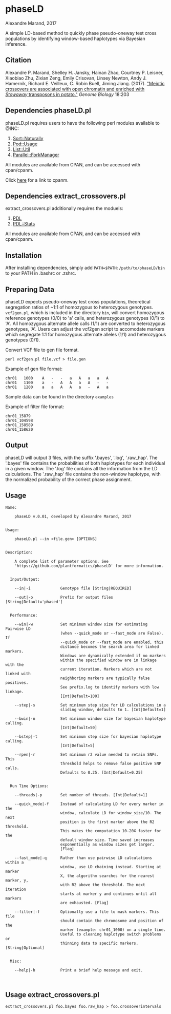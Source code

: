 # phaseLD
Alexandre Marand, 2017

A simple LD-based method to quickly phase pseudo-oneway test cross populations by identifying window-based haplotypes via Bayesian inference. 

## Citation

Alexandre P. Marand, Shelley H. Jansky, Hainan Zhao, Courtney P. Leisner, Xiaobiao Zhu, Zixian Zeng, Emily Crisovan, Linsey Newton, Andy J. Hamernik, Richard E. Veilleux, C. Robin Buell, Jiming Jiang. (2017). ["Meiotic crossovers are associated with open chromatin and enriched with *Stowaway* transposons in potato."] *Genome Biology* 18:203

["Meiotic crossovers are associated with open chromatin and enriched with *Stowaway* transposons in potato."]: https://genomebiology.biomedcentral.com/articles/10.1186/s13059-017-1326-8

## Dependencies phaseLD.pl
phaseLD.pl requires users to have the following perl modules available to @INC:

1) [Sort::Naturally](http://search.cpan.org/~bingos/Sort-Naturally-1.03/lib/Sort/Naturally.pm)
2) [Pod::Usage](http://search.cpan.org/~marekr/Pod-Usage-1.69/lib/Pod/Usage.pm)
3) [List::Util](http://search.cpan.org/~pevans/Scalar-List-Utils-1.47/lib/List/Util.pm)
4) [Parallel::ForkManager](search.cpan.org/~yanick/Parallel-ForkM…)

All modules are available from CPAN, and can be accessed with cpan/cpanm.

Click [here] for a link to cpanm.

[here]: http://search.cpan.org/~miyagawa/Menlo-1.9004/script/cpanm-menlo

## Dependencies extract_crossovers.pl

extract_crossovers.pl additionally requires the moduels:

1) [PDL](http://search.cpan.org/~chm/PDL-2.018/Basic/PDL.pm)
2) [PDL::Stats](http://search.cpan.org/~maggiexyz/PDL-Stats-0.6.5/Stats.pm)

All modules are available from CPAN, and can be accessed with cpan/cpanm.

## Installation
After installing dependencies, simply add ```PATH=$PATH:/path/to/phaseLD/bin``` to your PATH in .bashrc or .zshrc.

## Preparing Data
phaseLD expects pseudo-oneway test cross populations, theoretical segregation ratios of ~1:1 of homozygous to heterozygous genotypes. ```vcf2gen.pl```, which is included in the directory ```bin```, will convert homozygous reference genotypes (0/0) to 'a' calls, and heterozygous genotypes (0/1) to 'A'. All homozygous alternate allele calls (1/1) are converted to heterozygous genotypes, 'A'. Users can adjust the vcf2gen script to accomodate markers which segregate 1:1 for homozygous alternate alleles (1/1) and heterozygous genotypes (0/1). 

Convert VCF file to gen file format.
```
perl vcf2gen.pl file.vcf > file.gen
```
Example of gen file format:
```
chr01	1000	A	-	-	a	A	a	a	A
chr01	1100	a	-	A	A	a	A	-	-
chr01	1200	a	a	A	A	a	-	A	a
```
Sample data can be found in the directory ```examples```

Example of filter file format:
```
chr01_15879     
chr01_104598    
chr01_158589    
chr01_158620    
```

## Output
phaseLD will output 3 files, with the suffix '.bayes', '.log', '.raw_hap'. The '.bayes' file contains the probabilities of both haplotypes for each individual in a given window. The '.log' file contains all the information from the LD calculations. The '.raw_hap' file contains the non-window haplotype, with the normalized probability of the correct phase assignment. 

## Usage
```
Name:

    phaseLD v.0.01, developed by Alexandre Marand, 2017


Usage:

    phaseLD.pl --in <file.gen> [OPTIONS]


Description:

    A complete list of parameter options. See 
    'https://github.com/plantformatics/phaseLD' for more information.


  Input/Output:
  
    --in|-i             Genotype file [String|REQUIRED]

    --out|-o            Prefix for output files [String|Default='phased']


  Performance:
  
    --win|-w            Set minimum window size for estimating Pairwise LD
                        (when --quick_mode or --fast_mode are False). If
                        --quick_mode or --fast_mode are enabled, this
                        distance becomes the search area for linked markers.
                        Windows are dynamically extended if no markers
                        within the specified window are in linkage with the
                        current iteration. Markers which are not linked with
                        neighboring markers are typically false positives.
                        See prefix.log to identify markers with low linkage.
                        [Int|Default=100]

    --step|-s           Set minimum step size for LD calculations in a
                        sliding window, defaults to 1. [Int|Default=1]

    --bwin|-n           Set minimum window size for bayesian haplotype calling.
                        [Int|Default=50]

    --bstep|-t          Set minimum step size for bayesian haplotype calling.
                        [Int|Default=5]

    --rpen|-r           Set minimum r2 value needed to retain SNPs. This
                        threshold helps to remove false positive SNP calls.
                        Defaults to 0.25. [Int|Default=0.25]


  Run Time Options:
  
    --threads|-p        Set number of threads. [Int|Default=1]

    --quick_mode|-f     Instead of calculating LD for every marker in the
                        window, calculate LD for window_size/10. The next
                        position is the first marker above the R2 threshold.
                        This makes the computation 10-20X faster for the
                        default window size. Time saved increases
                        exponentially as window sizes get larger.
                        [Flag]

    --fast_mode|-q      Rather than use pairwise LD calculations within a
                        window, use LD chaining instead. Starting at marker
                        X, the algorithm searches for the nearest marker, y,
                        with R2 above the threshold. The next iteration
                        starts at marker y and continues until all markers
                        are exhausted. [Flag]

    --filter|-f         Optionally use a file to mask markers. This file
                        should contain the chromosome and position of the
                        marker (example: chr01_1000) on a single line.
                        Useful to cleaning haplotype switch problems or
                        thinning data to specific markers. [String|Optional]


  Misc:
  
    --help|-h           Print a brief help message and exit.
    
    
```


## Usage extract_crossovers.pl

```
extract_crossovers.pl foo.bayes foo.raw_hap > foo.crossoverintervals
```
